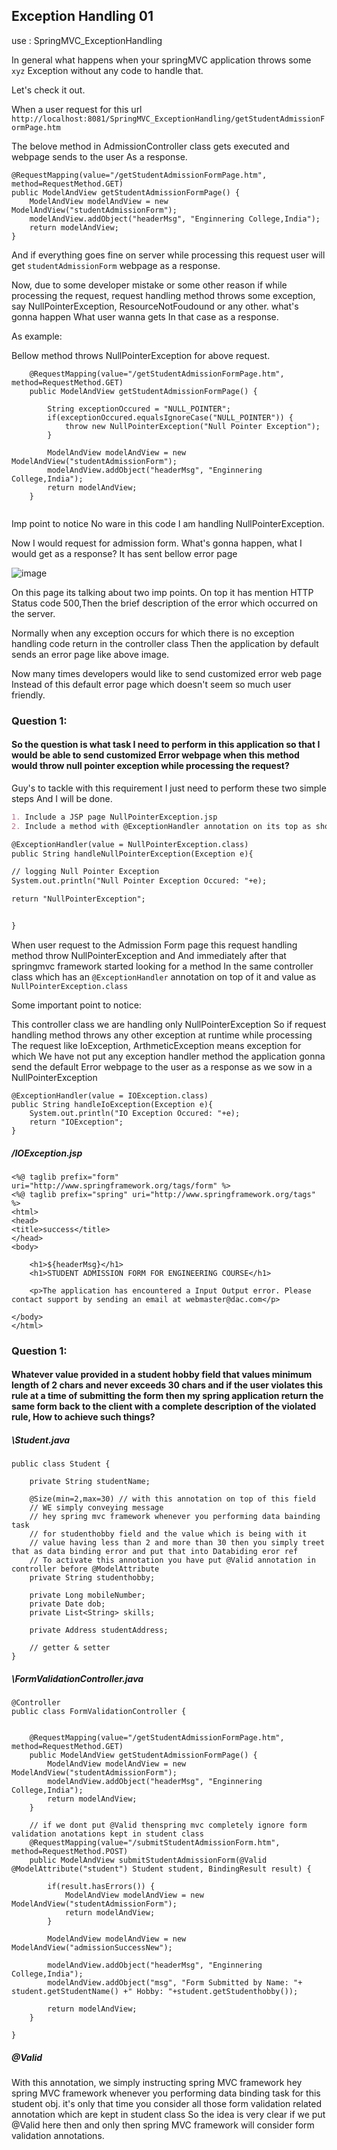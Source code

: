 ## Exception Handling 01

use : SpringMVC_ExceptionHandling

In general what happens when your springMVC application throws some ```xyz``` Exception without any code to handle that.

Let's check it out.

When a user request for this url ```http://localhost:8081/SpringMVC_ExceptionHandling/getStudentAdmissionFormPage.htm```

The belove method in AdmissionController class gets executed and webpage sends to the user As a response.

```
@RequestMapping(value="/getStudentAdmissionFormPage.htm", method=RequestMethod.GET)
public ModelAndView getStudentAdmissionFormPage() {
	ModelAndView modelAndView = new ModelAndView("studentAdmissionForm");
	modelAndView.addObject("headerMsg", "Enginnering College,India");
	return modelAndView;
}
```
And if everything goes fine on server while processing this request user will get `studentAdmissionForm` webpage as a response.

Now, due to some developer mistake or some other reason if while processing the request, request handling method throws some exception, say NullPointerException, ResourceNotFoudound or any other. what's gonna happen What user wanna gets In that case as a response.

As example: 

Bellow method throws NullPointerException for above request.

```
	@RequestMapping(value="/getStudentAdmissionFormPage.htm", method=RequestMethod.GET)
	public ModelAndView getStudentAdmissionFormPage() {
		
		String exceptionOccured = "NULL_POINTER";
		if(exceptionOccured.equalsIgnoreCase("NULL_POINTER")) {
			throw new NullPointerException("Null Pointer Exception");
		}
		
		ModelAndView modelAndView = new ModelAndView("studentAdmissionForm");
		modelAndView.addObject("headerMsg", "Enginnering College,India");
		return modelAndView;
	}
	 
```

Imp point to notice No ware in this code I am handling NullPointerException.

Now I would request for admission form.
What's gonna happen, what I would get as a response?
It has sent bellow error page

![image](https://user-images.githubusercontent.com/35020560/57191396-b82d1e00-6f42-11e9-8c35-76181911bdd0.png)


On this page its talking about two imp points.
On top it has mention HTTP Status code 500,Then the brief description of the error which occurred on the server.

Normally when any exception occurs for which there is no exception handling code return in the controller class Then the application by default sends an error page like above image.

Now many times developers would like to send customized error web page Instead of this default error page which doesn't seem so much user friendly.

### Question 1: 

#### So the question is what task I need to perform in this application so that I would be able to send customized Error webpage when this method would throw null pointer exception while processing the request?

Guy's to tackle with this requirement I just need to perform these two simple steps And I will be done.


```markdown
1. Include a JSP page NullPointerException.jsp
2. Include a method with @ExceptionHandler annotation on its top as shown below:

@ExceptionHandler(value = NullPointerException.class)
public String handleNullPointerException(Exception e){

// logging Null Pointer Exception
System.out.println("Null Pointer Exception Occured: "+e);

return "NullPointerException";


}

```

When user request to the Admission Form page this request handling method throw NullPointerException and And immediately after that springmvc framework started looking for a method In the same controller class which has an `@ExceptionHandler` annotation on top of it and value as `NullPointerException.class`

Some important point to notice:

This controller class we are handling only NullPointerException So if request handling method throws any other exception at runtime while processing The request like IoException, ArthmeticException means exception for which We have not put any exception handler method the application gonna send the default Error webpage to the user as a response as we sow in a NullPointerException

```
@ExceptionHandler(value = IOException.class)
public String handleIoException(Exception e){
	System.out.println("IO Exception Occured: "+e);
	return "IOException";
}

```

##### /IOException.jsp

```
<%@ taglib prefix="form" uri="http://www.springframework.org/tags/form" %>
<%@ taglib prefix="spring" uri="http://www.springframework.org/tags" %>
<html>
<head>
<title>success</title>
</head>
<body>

	<h1>${headerMsg}</h1>
	<h1>STUDENT ADMISSION FORM FOR ENGINEERING COURSE</h1>
	
	<p>The application has encountered a Input Output error. Please contact support by sending an email at webmaster@dac.com</p>

</body>
</html>
```

### Question 1: 
#### Whatever value provided in a student hobby field that values minimum length of 2 chars and never exceeds 30 chars and if the user violates this rule at a time of submitting the form then my spring application return the same form back to the client with a complete description of the violated rule, How to achieve such things?

##### \Student.java
```
public class Student {

	private String studentName;
	
	@Size(min=2,max=30) // with this annotation on top of this field 
	// WE simply conveying message 
	// hey spring mvc framework whenever you performing data bainding task
	// for studenthobby field and the value which is being with it 
	// value having less than 2 and more than 30 then you simply treet that as data binding error and put that into Databiding eror ref
	// To activate this annotation you have put @Valid annotation in controller before @ModelAttribute
	private String studenthobby;
	
	private Long mobileNumber;
	private Date dob;
	private List<String> skills;
	
	private Address studentAddress;
	
	// getter & setter
}
```
##### \FormValidationController.java
```
@Controller
public class FormValidationController {
	
	
	@RequestMapping(value="/getStudentAdmissionFormPage.htm", method=RequestMethod.GET)
	public ModelAndView getStudentAdmissionFormPage() {
		ModelAndView modelAndView = new ModelAndView("studentAdmissionForm");
		modelAndView.addObject("headerMsg", "Enginnering College,India");
		return modelAndView;
	}
	
	// if we dont put @Valid thenspring mvc completely ignore form validation anotations kept in student class
	@RequestMapping(value="/submitStudentAdmissionForm.htm", method=RequestMethod.POST)
	public ModelAndView submitStudentAdmissionForm(@Valid @ModelAttribute("student") Student student, BindingResult result) {
		
		if(result.hasErrors()) {
			ModelAndView modelAndView = new ModelAndView("studentAdmissionForm");
			return modelAndView;
		}
		
		ModelAndView modelAndView = new ModelAndView("admissionSuccessNew");
		
		modelAndView.addObject("headerMsg", "Enginnering College,India");
		modelAndView.addObject("msg", "Form Submitted by Name: "+ student.getStudentName() +" Hobby: "+student.getStudenthobby());
		
		return modelAndView;
	}

}

```
##### @Valid 
With this annotation, we simply instructing spring MVC framework hey spring MVC framework whenever you performing data binding task for this student obj. it's only that time you consider all those form validation related annotation which are kept in student class So the idea is very clear if we put @Valid here then and only then spring MVC framework will consider form validation annotations.
